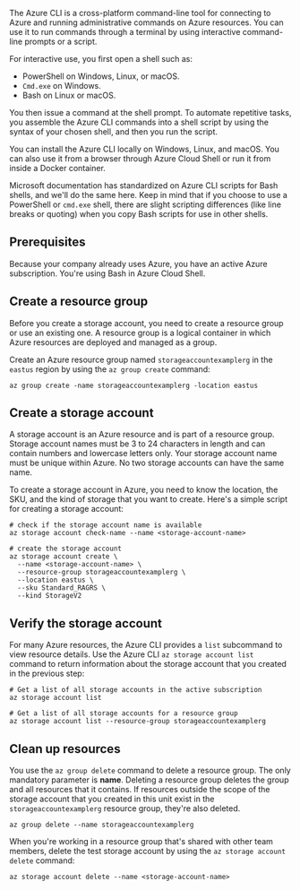 The Azure CLI is a cross-platform command-line tool for connecting to Azure and
running administrative commands on Azure resources. You can use it to run commands through a terminal by using interactive command-line prompts or a script.

For interactive use, you first open a shell such as:

- PowerShell on Windows, Linux, or macOS.
- `Cmd.exe` on Windows.
- Bash on Linux or macOS.

You then issue a command at the shell prompt. To
automate repetitive tasks, you assemble the Azure CLI commands into a shell script by using the syntax
of your chosen shell, and then you run the script.

You can install the Azure CLI locally on Windows, Linux, and macOS. You can also use it from a
browser through Azure Cloud Shell or run it from inside a Docker container.

Microsoft
documentation has standardized on Azure CLI scripts for Bash shells, and we'll do the same here.
Keep in mind that if you choose to use a PowerShell or `cmd.exe` shell, there are slight scripting
differences (like line breaks or quoting) when you copy Bash scripts for use in other shells.

## Prerequisites

Because your company already uses Azure, you have an active Azure subscription. You're using Bash in
Azure Cloud Shell.

## Create a resource group

Before you create a storage account, you need to create a resource group or use an existing one. A resource group is a logical container in which Azure
resources are deployed and managed as a group.

Create an Azure resource group named `storageaccountexamplerg` in the `eastus` region by using the
`az group create` command:

```azurecli
az group create -name storageaccountexamplerg -location eastus
```

## Create a storage account

A storage account is an Azure resource and is part of a resource group. Storage account names must
be 3 to 24 characters in length and can contain numbers and lowercase letters only. Your
storage account name must be unique within Azure. No two storage accounts can have the same name.

To create a storage account in Azure, you need to know the location, the SKU, and the kind of storage that you
want to create. Here's a simple script for creating a storage account:

```azurecli
# check if the storage account name is available
az storage account check-name --name <storage-account-name>

# create the storage account
az storage account create \
  --name <storage-account-name> \
  --resource-group storageaccountexamplerg \
  --location eastus \
  --sku Standard_RAGRS \
  --kind StorageV2
```

## Verify the storage account

For many Azure resources, the Azure CLI provides a `list` subcommand to view resource details. Use
the Azure CLI `az storage account list` command to return information about the storage account
that you created in the previous step:

```azurecli
# Get a list of all storage accounts in the active subscription
az storage account list

# Get a list of all storage accounts for a resource group
az storage account list --resource-group storageaccountexamplerg
```

## Clean up resources

You use the `az group delete` command to delete a resource group. The only mandatory parameter is **name**. Deleting a resource group deletes the group and all resources
that it contains. If resources outside the scope of the storage account that you created in this unit
exist in the `storageaccountexamplerg` resource group, they're also deleted.

```azurecli
az group delete --name storageaccountexamplerg
```

When you're working in a resource group that's shared with other team members, delete the test storage account by
using the `az storage account delete` command:

```azurecli
az storage account delete --name <storage-account-name>
```
